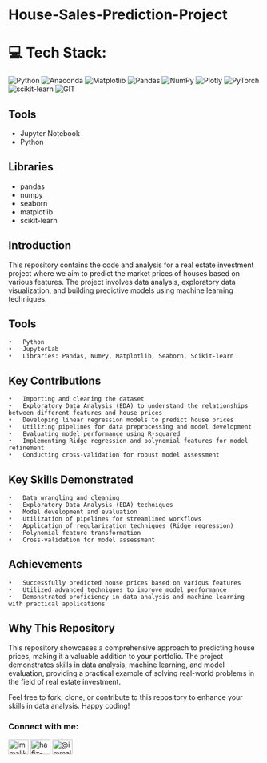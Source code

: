 # House-Sales-Prediction-Project

# 💻 Tech Stack:
![Python](https://img.shields.io/badge/python-3670A0?style=for-the-badge&logo=python&logoColor=ffdd54) ![Anaconda](https://img.shields.io/badge/Anaconda-%2344A833.svg?style=for-the-badge&logo=anaconda&logoColor=white) ![Matplotlib](https://img.shields.io/badge/Matplotlib-%23ffffff.svg?style=for-the-badge&logo=Matplotlib&logoColor=black) ![Pandas](https://img.shields.io/badge/pandas-%23150458.svg?style=for-the-badge&logo=pandas&logoColor=white) ![NumPy](https://img.shields.io/badge/numpy-%23013243.svg?style=for-the-badge&logo=numpy&logoColor=white) ![Plotly](https://img.shields.io/badge/Plotly-%233F4F75.svg?style=for-the-badge&logo=plotly&logoColor=white) ![PyTorch](https://img.shields.io/badge/PyTorch-%23EE4C2C.svg?style=for-the-badge&logo=PyTorch&logoColor=white) ![scikit-learn](https://img.shields.io/badge/scikit--learn-%23F7931E.svg?style=for-the-badge&logo=scikit-learn&logoColor=white) ![GIT](https://img.shields.io/badge/Git-fc6d26?style=for-the-badge&logo=git&logoColor=white)

## Tools
- Jupyter Notebook
- Python

## Libraries
- pandas
- numpy
- seaborn
- matplotlib
- scikit-learn

## Introduction

This repository contains the code and analysis for a real estate investment project where we aim to predict the market prices of houses based on various features. The project involves data analysis, exploratory data visualization, and building predictive models using machine learning techniques.

## Tools

	•	Python
	•	JupyterLab
	•	Libraries: Pandas, NumPy, Matplotlib, Seaborn, Scikit-learn

## Key Contributions

	•	Importing and cleaning the dataset
	•	Exploratory Data Analysis (EDA) to understand the relationships between different features and house prices
	•	Developing linear regression models to predict house prices
	•	Utilizing pipelines for data preprocessing and model development
	•	Evaluating model performance using R-squared
	•	Implementing Ridge regression and polynomial features for model refinement
	•	Conducting cross-validation for robust model assessment

## Key Skills Demonstrated

	•	Data wrangling and cleaning
	•	Exploratory Data Analysis (EDA) techniques
	•	Model development and evaluation
	•	Utilization of pipelines for streamlined workflows
	•	Application of regularization techniques (Ridge regression)
	•	Polynomial feature transformation
	•	Cross-validation for model assessment

## Achievements

	•	Successfully predicted house prices based on various features
	•	Utilized advanced techniques to improve model performance
	•	Demonstrated proficiency in data analysis and machine learning with practical applications

## Why This Repository

This repository showcases a comprehensive approach to predicting house prices, making it a valuable addition to your portfolio. The project demonstrates skills in data analysis, machine learning, and model evaluation, providing a practical example of solving real-world problems in the field of real estate investment.

Feel free to fork, clone, or contribute to this repository to enhance your skills in data analysis. Happy coding!



<h3 align="left">Connect with me:</h3>
<p align="left">
<a href="https://twitter.com/immalikwaseem" target="blank"><img align="center" src="https://raw.githubusercontent.com/rahuldkjain/github-profile-readme-generator/master/src/images/icons/Social/twitter.svg" alt="immalikwaseem" height="30" width="40" /></a>
<a href="https://linkedin.com/in/hafiz-waseem" target="blank"><img align="center" src="https://raw.githubusercontent.com/rahuldkjain/github-profile-readme-generator/master/src/images/icons/Social/linked-in-alt.svg" alt="hafiz-waseem" height="30" width="40" /></a>
<a href="https://medium.com/@immalikwaseem" target="blank"><img align="center" src="https://raw.githubusercontent.com/rahuldkjain/github-profile-readme-generator/master/src/images/icons/Social/medium.svg" alt="@immalikwaseem" height="30" width="40" /></a>
</p>
